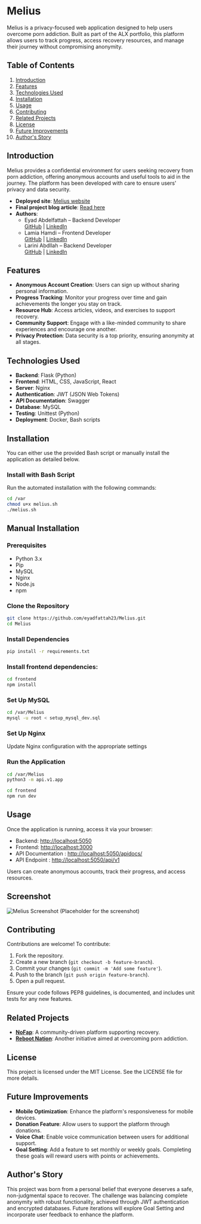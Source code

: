 # Melius

Melius is a privacy-focused web application designed to help users overcome porn addiction. Built as part of the ALX portfolio, this platform allows users to track progress, access recovery resources, and manage their journey without compromising anonymity.

## Table of Contents
1. [Introduction](#introduction)
2. [Features](#features)
3. [Technologies Used](#technologies-used)
4. [Installation](#installation)
5. [Usage](#usage)
6. [Contributing](#contributing)
7. [Related Projects](#related-projects)
8. [License](#license)
9. [Future Improvements](#future-improvements)
10. [Author's Story](#authors-story)


## Introduction

Melius provides a confidential environment for users seeking recovery from porn addiction, offering anonymous accounts and useful tools to aid in the journey. The platform has been developed with care to ensure users' privacy and data security.

- **Deployed site**: [Melius website](https://meliusapp.com)
- **Final project blog article**: [Read here](#)
- **Authors**:
  - Eyad Abdelfattah – Backend Developer  
    [GitHub](https://github.com/eyadfattah23) | [LinkedIn](https://www.linkedin.com/in/eyad-fattah/)
  - Lamia Hamdi – Frontend Developer  
    [GitHub](https://github.com/Lamia1406) | [LinkedIn](https://www.linkedin.com/in/lamia-hamdi/)
  - Larini Abdllah – Backend Developer  
    [GitHub](https://github.com/laribox) | [LinkedIn](https://www.linkedin.com/in/larini-abdllah/)

## Features

- **Anonymous Account Creation**: Users can sign up without sharing personal information.
- **Progress Tracking**: Monitor your progress over time and gain achievements the longer you stay on track.
- **Resource Hub**: Access articles, videos, and exercises to support recovery.
- **Community Support**: Engage with a like-minded community to share experiences and encourage one another.
- **Privacy Protection**: Data security is a top priority, ensuring anonymity at all stages.


## Technologies Used

- **Backend**: Flask (Python)
- **Frontend**: HTML, CSS, JavaScript, React
- **Server**: Nginx
- **Authentication**: JWT (JSON Web Tokens)
- **API Documentation**: Swagger
- **Database**: MySQL
- **Testing**: Unittest (Python)
- **Deployment**: Docker, Bash scripts

## Installation

You can either use the provided Bash script or manually install the application as detailed below.

### Install with Bash Script

Run the automated installation with the following commands:

```bash
cd /var
chmod u+x melius.sh
./melius.sh
```

## Manual Installation

### Prerequisites

- Python 3.x
- Pip
- MySQL
- Nginx
- Node.js
- npm

### Clone the Repository

```bash
git clone https://github.com/eyadfattah23/Melius.git
cd Melius
```

### Install Dependencies

```bash
pip install -r requirements.txt
```

### Install frontend dependencies:

```bash
cd frontend
npm install
```

### Set Up MySQL

```bash
cd /var/Melius
mysql -u root < setup_mysql_dev.sql
```

### Set Up Nginx

Update Nginx configuration with the appropriate settings

### Run the Application

```bash
cd /var/Melius
python3 -m api.v1.app
```

```bash
cd frontend
npm run dev
```

## Usage

Once the application is running, access it via your browser:

- Backend: <http://localhost:5050>
- Frontend: <http://localhost:3000>
- API Documentation : <http://localhost:5050/apidocs/>
- API Endpoint : <http://localhost:5050/api/v1>

Users can create anonymous accounts, track their progress, and access resources.

## Screenshot

![Melius Screenshot](#) (Placeholder for the screenshot)

## Contributing

Contributions are welcome! To contribute:

1.  Fork the repository.
2.  Create a new branch (`git checkout -b feature-branch`).
3.  Commit your changes (`git commit -m 'Add some feature'`).
4.  Push to the branch (`git push origin feature-branch`).
5.  Open a pull request.

Ensure your code follows PEP8 guidelines, is documented, and includes unit tests for any new features.

## Related Projects

- **[NoFap](https://nofap.com/)**: A community-driven platform supporting recovery.
- **[Reboot Nation](https://rebootnation.org/)**: Another initiative aimed at overcoming porn addiction.

## License

This project is licensed under the MIT License. See the LICENSE file for more details.

## Future Improvements

-   **Mobile Optimization**: Enhance the platform's responsiveness for mobile devices.
-   **Donation Feature**: Allow users to support the platform through donations.
-   **Voice Chat**: Enable voice communication between users for additional support.
-   **Goal Setting**: Add a feature to set monthly or weekly goals. Completing these goals will reward users with points or achievements.

## Author's Story

This project was born from a personal belief that everyone deserves a safe, non-judgmental space to recover. The challenge was balancing complete anonymity with robust functionality, achieved through JWT authentication and encrypted databases. Future iterations will explore Goal Setting and incorporate user feedback to enhance the platform.
